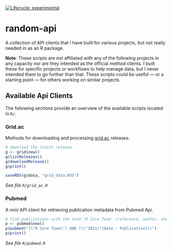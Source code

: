 <!-- badges: start -->
[![Lifecycle: experimental](https://img.shields.io/badge/lifecycle-experimental-orange.svg)](https://lifecycle.r-lib.org/articles/stages.html#experimental)
<!-- badges: end -->

# random-api

A collection of API clients that I have built for various projects, but not really needed in as an R package.

**Note**: These scripts are not affiliated with any of the following projects in any capacity nor are they intended as the official method clients. I built these for specific projects or workflows to help manage data, but I never intended them to go further than that. These scripts could be useful &mdash; or a starting point &mdash; for others working on similar projects.

## Available Api Clients

The following sections provide an overview of the available scripts located in `R/`.

### Grid.ac

Methods for downloading and processing [grid.ac](https://grid.ac/) releases.

```r
# download the latest release
g <- grid$new()
g$listReleases()
g$downloadRelease()
g$print()

saveRDS(g$data, "grid_data.RDS")
```

*See file `R/grid_ac.R`*

### Pubmed

A mini API client for retrieving publication metadata from Pubmed Api.

```r
# find publications with the term "R Core Team" (reference, author, etc.) that were published in 2021
p <- pubmed$new()
p$pubmed("(\"R Core Team\") AND ((\"2021\"[Date - Publication]))")
p$print()
```

*See file `R/pubmed.R`*

